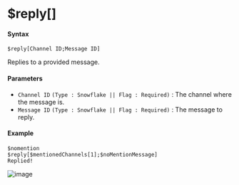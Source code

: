# $reply[]

#### Syntax
```
$reply[Channel ID;Message ID]
```
Replies to a provided message.

#### Parameters
- `Channel ID` `(Type : Snowflake || Flag : Required)` : The channel where the message is.
- `Message ID` `(Type : Snowflake || Flag : Required)` : The message to reply.

#### Example
```
$nomention
$reply[$mentionedChannels[1];$noMentionMessage]
Replied!
```
![image](https://user-images.githubusercontent.com/113247745/199210421-a7833741-34ff-4670-99d5-d756ef85629e.png)

